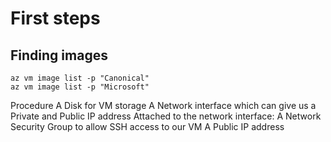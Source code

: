 # First steps

## Finding images
```
az vm image list -p "Canonical"
az vm image list -p "Microsoft"
```


Procedure
A Disk for VM storage
A Network interface which can give us a Private and Public IP address
Attached to the network interface:
      A Network Security Group to allow SSH access to our VM
      A Public IP address
      
